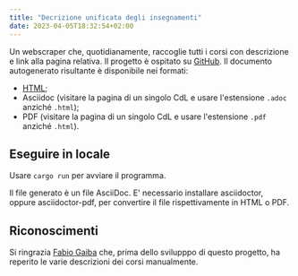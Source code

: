 ```yaml
---
title: "Decrizione unificata degli insegnamenti"
date: 2023-04-05T18:32:54+02:00
---
```


Un webscraper che, quotidianamente, raccoglie tutti i corsi con descrizione e link alla pagina relativa.
Il progetto è ospitato su [GitHub](https://github.com/csunibo/course-description-merged).
Il documento autogenerato risultante è disponibile nei formati:

- [HTML](https://csunibo.github.io/course-description-merged);
- Asciidoc (visitare la pagina di un singolo CdL e usare l'estensione `.adoc`
  anziché `.html`);
- PDF (visitare la pagina di un singolo CdL e usare l'estensione `.pdf`
  anziché `.html`).

## Eseguire in locale

Usare `cargo run` per avviare il programma.

Il file generato è un file AsciiDoc.
E' necessario installare asciidoctor, oppure asciidoctor-pdf, per convertire il file rispettivamente in HTML o PDF.

## Riconoscimenti

Si ringrazia [Fabio Gaiba](https://github.com/faguccio) che, prima
dello svilupppo di questo progetto, ha reperito le varie descrizioni dei corsi
manualmente.
